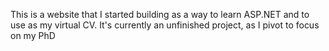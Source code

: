 This is a website that I started building as a way to learn ASP.NET and to use as my virtual CV.
It's currently an unfinished project, as I pivot to focus on my PhD

